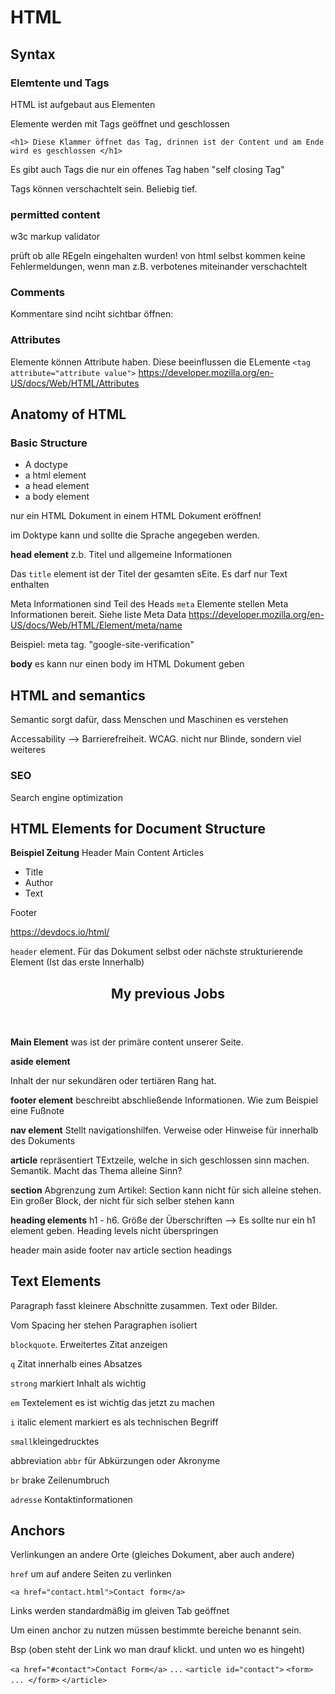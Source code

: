 # HTML

## Syntax

### Elemtente und Tags

HTML ist aufgebaut aus Elementen

Elemente werden mit Tags geöffnet und geschlossen

`<h1> Diese Klammer öffnet das Tag, drinnen ist der Content und am Ende wird es geschlossen </h1>`


Es gibt auch Tags die nur ein offenes Tag haben "self closing Tag"

Tags können verschachtelt sein. Beliebig tief.

### permitted content

w3c markup validator

prüft ob alle REgeln eingehalten wurden! von html selbst kommen keine Fehlermeldungen, wenn man z.B. verbotenes miteinander verschachtelt


### Comments
Kommentare sind nciht sichtbar
öffnen: <!--
schließen: -->


### Attributes

Elemente können Attribute haben. Diese beeinflussen die ELemente
`<tag attribute="attribute value">`
https://developer.mozilla.org/en-US/docs/Web/HTML/Attributes

## Anatomy of HTML

### Basic Structure

- A doctype
- a html element
- a head element
- a body element


nur ein HTML Dokument in einem HTML Dokument eröffnen! 

im Doktype kann und sollte die Sprache angegeben werden.


**head element**
z.b. Titel und allgemeine Informationen

Das `title` element ist der Titel der gesamten sEite. Es darf nur Text enthalten

Meta Informationen sind Teil des Heads
`meta` Elemente stellen Meta Informationen bereit. Siehe liste Meta Data https://developer.mozilla.org/en-US/docs/Web/HTML/Element/meta/name

Beispiel: meta tag. "google-site-verification" 

**body** es kann nur einen body im HTML Dokument geben

## HTML and semantics

Semantic sorgt dafür, dass Menschen und Maschinen es verstehen

Accessability --> Barrierefreiheit. WCAG. nicht nur Blinde, sondern viel weiteres

### SEO
Search engine optimization


## HTML Elements for Document Structure

**Beispiel Zeitung**
Header
Main Content
Articles
-  Title
-  Author
-  Text

Footer

https://devdocs.io/html/


`header` element. Für das Dokument selbst oder nächste strukturierende Element (Ist das erste Innerhalb)
<article>
  <header>
    <h2>My previous Jobs</h2>
  </header>
</article>


**Main Element**
was ist der primäre content unserer Seite.

**aside element**

Inhalt der nur sekundären oder tertiären Rang hat.

**footer element**
beschreibt abschließende Informationen. Wie zum Beispiel eine Fußnote

**nav element**
Stellt navigationshilfen. Verweise oder Hinweise für innerhalb des Dokuments

**article**
repräsentiert TExtzeile, welche in sich geschlossen sinn machen. Semantik. Macht das Thema alleine Sinn?

**section**
Abgrenzung zum Artikel: Section kann nicht für sich alleine stehen. Ein großer Block, der nicht für sich selber stehen kann

**heading elements**
h1 - h6. Größe der Überschriften --> Es sollte nur ein h1 element geben.
Heading levels nicht überspringen

header
main
aside
footer
nav
article
section
headings

## Text Elements

Paragraph fasst kleinere Abschnitte zusammen. Text oder Bilder. <p></p>
Vom Spacing her stehen Paragraphen isoliert

`blockquote`. Erweitertes Zitat anzeigen

`q` Zitat innerhalb eines Absatzes

`strong` markiert Inhalt als wichtig

`em` Textelement es ist wichtig das jetzt zu machen

`i` italic element markiert es als technischen Begriff

`small`kleingedrucktes

abbreviation `abbr` für Abkürzungen oder Akronyme

`br` brake Zeilenumbruch

`adresse` Kontaktinformationen




## Anchors

Verlinkungen an andere Orte (gleiches Dokument, aber auch andere)

`href` um auf andere Seiten zu verlinken

`<a href="contact.html">Contact form</a>`

Links werden standardmäßig im gleiven Tab geöffnet

Um einen anchor zu nutzen müssen bestimmte bereiche benannt sein.

Bsp (oben steht der Link wo man drauf klickt. und unten wo es hingeht)

`<a href="#contact">Contact Form</a>`
`...`
`<article id="contact">`
`<form> ... </form>`
`</article>`






